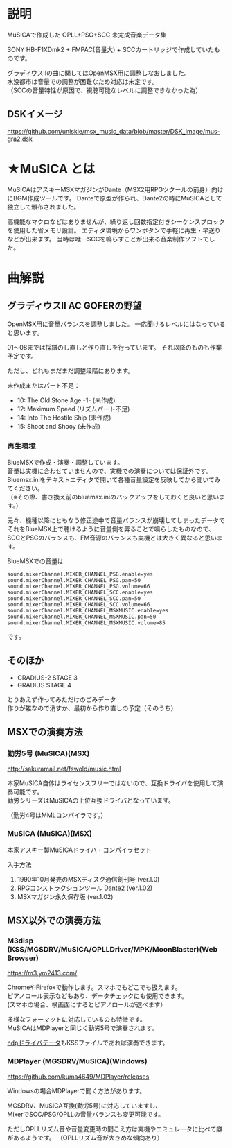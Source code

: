 # 説明

MuSICAで作成した OPLL+PSG+SCC 未完成音楽データ集

SONY HB-F1XDmk2 + FMPAC(音量大) + SCCカートリッジで作成していたものです。

グラディウスⅡの曲に関してはOpenMSX用に調整しなおしました。  
水没都市は音量での調整が困難なため対応は未定です。  
（SCCの音量特性が原因で、視聴可能なレベルに調整できなかった為）

## DSKイメージ

https://github.com/uniskie/msx_music_data/blob/master/DSK_image/mus-gra2.dsk


# ★MuSICA とは

  MuSICAはアスキーMSXマガジンがDante（MSX2用RPGツクールの前身）向けにBGM作成ツールです。
Danteで原型が作られ、Dante2の時にMuSICAとして独立して頒布されました。

  高機能なマクロなどはありませんが、繰り返し回数指定付きシーケンスブロックを使用した省メモリ設計。
エディタ環境からワンボタンで手軽に再生・早送りなどが出来ます。
当時は唯一SCCを鳴らすことが出来る音楽制作ソフトでした。

# 曲解説

## グラディウスⅡ AC GOFERの野望

OpenMSX用に音量バランスを調整しました。
一応聞けるレベルにはなっていると思います。

01～08までは採譜のし直しと作り直しを行っています。
それ以降のものも作業予定です。

ただし、どれもまだまだ調整段階にあります。

未作成またはパート不足：

- 10: The Old Stone Age -1- (未作成)
- 12: Maximum Speed (リズムパート不足)
- 14: Into The Hostile Ship (未作成)
- 15: Shoot and Shooy (未作成)


### 再生環境


BlueMSXで作成・演奏・調整しています。  
音量は実機に合わせていませんので、実機での演奏については保証外です。  
Bluemsx.iniをテキストエディタで開いて各種音量設定を反映してから聞いてみてください。  
（※その際、書き換え前のbluemsx.iniのバックアップをしておくと良いと思います。）  

元々、機種以降にともなう修正途中で音量バランスが崩壊してしまったデータで  
それをBlueMSX上で聴けるように音量側を弄ることで鳴らしたものなので、  
SCCとPSGのバランスも、FM音源のバランスも実機とは大きく異なると思います。  

BlueMSXでの音量は
```
sound.mixerChannel.MIXER_CHANNEL_PSG.enable=yes
sound.mixerChannel.MIXER_CHANNEL_PSG.pan=50
sound.mixerChannel.MIXER_CHANNEL_PSG.volume=66
sound.mixerChannel.MIXER_CHANNEL_SCC.enable=yes
sound.mixerChannel.MIXER_CHANNEL_SCC.pan=50
sound.mixerChannel.MIXER_CHANNEL_SCC.volume=66
sound.mixerChannel.MIXER_CHANNEL_MSXMUSIC.enable=yes
sound.mixerChannel.MIXER_CHANNEL_MSXMUSIC.pan=50
sound.mixerChannel.MIXER_CHANNEL_MSXMUSIC.volume=85
```
です。

## そのほか

- GRADIUS-2 STAGE 3
- GRADIUS STAGE 4

とりあえず作ってみただけのごみデータ  
作りが雑なので消すか、最初から作り直しの予定（そのうち）

## MSXでの演奏方法

### 勤労5号 (MuSICA)(MSX)

http://sakuramail.net/fswold/music.html

本家MuSICA自体はライセンスフリーではないので、互換ドライバを使用して演奏可能です。  
勤労シリーズはMuSICAの上位互換ドライバとなっています。

（勤労4号はMMLコンパイラです。）

### MuSICA (MuSICA)(MSX)

本家アスキー製MuSICAドライバ・コンパイラセット

入手方法
1. 1990年10月発売のMSXディスク通信創刊号 (ver.1.0)
2. RPGコンストラクションツール Dante2 (ver.1.02)
3. MSXマガジン永久保存版 (ver.1.02)

## MSX以外での演奏方法

### M3disp (KSS/MGSDRV/MuSICA/OPLLDriver/MPK/MoonBlaster)(Web Browser)

https://m3.ym2413.com/

ChromeやFirefoxで動作します。スマホでもどこでも扱えます。  
ピアノロール表示などもあり、データチェックにも使用できます。  
(スマホの場合、横画面にするとピアノロールが選べます）

多様なフォーマットに対応しているのも特徴です。  
MuSICAはMDPlayerと同じく勤労5号で演奏されます。

[ndpドライバデータ](/ndp)もKSSファイルであれば演奏できます。


### MDPlayer (MGSDRV/MuSICA)(Windows)

https://github.com/kuma4649/MDPlayer/releases

Windowsの場合MDPlayerで聞く方法があります。

MGSDRV、MuSICA互換(勤労5号)に対応していますし、  
MixerでSCC/PSG/OPLLの音量バランスも変更可能です。

ただしOPLLリズム音や音量変更時の聞こえ方は実機やエミュレータに比べて癖があるようです。
（OPLLリズム音が大きめな傾向あり）

